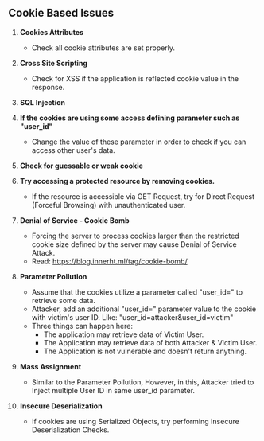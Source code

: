 ## Cookie Based Issues

1. **Cookies Attributes** 
   * Check all cookie attributes are set properly.
  
2. **Cross Site Scripting**
   * Check for XSS if the application is reflected cookie value in the response.
  
3. **SQL Injection**
 
4. **If the cookies are using some access defining parameter such as "user_id"**
   * Change the value of these parameter in order to check if you can access other user's data.
  
5. **Check for guessable or weak cookie**

6. **Try accessing a protected resource by removing cookies.**
   * If the resource is accessible via GET Request, try for Direct Request (Forceful Browsing) with unauthenticated user.
  
7. **Denial of Service - Cookie Bomb**
   * Forcing the server to process cookies larger than the restricted cookie size defined by the server may cause Denial of Service Attack.
   * Read: https://blog.innerht.ml/tag/cookie-bomb/
  
8. **Parameter Pollution**
   * Assume that the cookies utilize a parameter called "user_id=" to retrieve some data.
   * Attacker, add an additional "user_id=" parameter value to the cookie with victim's user ID. Like: "user_id=attacker&user_id=victim" 
   * Three things can happen here:
     - The application may retrieve data of Victim User. 
     - The Application may retrieve data of both Attacker & Victim User.
     - The Application is not vulnerable and doesn't return anything.

9. **Mass Assignment** 
   * Similar to the Parameter Pollution, However, in this, Attacker tried to Inject multiple User ID in same user_id parameter.

10. **Insecure Deserialization**
    * If cookies are using Serialized Objects, try performing Insecure Deserialization Checks.
  
